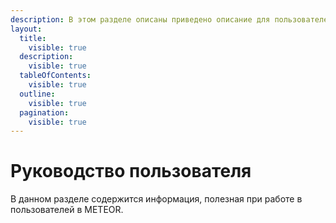 ```yaml
---
description: В этом разделе описаны приведено описание для пользователей
layout:
  title:
    visible: true
  description:
    visible: true
  tableOfContents:
    visible: true
  outline:
    visible: true
  pagination:
    visible: true
---
```


# Руководство пользователя

В данном разделе содержится информация, полезная при работе в пользователей в METEOR.
